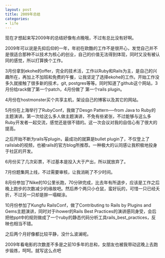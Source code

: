 ```yaml
---
layout: post
title: 2009年总结
categories:
- life
---
```

现在才想起来写2009年的总结好像有点晚哦，不过有总比没有好啊。

2009年可以说是先抑后仰的一年，年初在欧酷的工作不是很开心，发觉自己并不是很适合那种不以技术为核心的创业，自己的价值无法得到体现，同时又没有被认同的感觉，所以打算换个工作。

3月份拿到ekohe的offer，完全的技术活，工作以Ruby和Rails为主，是自己的兴趣所在，再加上不加班和免费的午餐，让我坚定了选择ekohe的工作。开始工作没多久就接触了很多新的技术，git, postgres等等。同时知道了github这个网站，3月份给rack做了第一个patch，4月份做了 第一个rails plugin。

4月份在hostmonster买个共享主机，架设自己的博客以及其它的网站。

5月份在上海举行了RubyConf，我做了Desgn Pattern──from Java to Ruby的主题演讲。第一次给这么多人做主题演讲，不免有些紧张，不过能够与这么多Ruby开发者一起交流，感觉还是很不错的。这一次会议对我的自信心有了很大的提高。

之后开始不断为rails写plugin，最成功的就算是bullet plugin了，不仅登上了railslab的视频，也被rails的官方blog所推荐。一种极大的认同感让我积极地投身于社区的开发。

6月份买了几次彩票，不过基本是投入大于产出，所以就放弃了。

7月份题集网上线，不过需要审核，让我消耗了不少时间。

8月份参加了Nike的10公里长跑，70分钟完成，比去年有所退步，应该是工作之后晚上跑步的次数减少的缘故吧。然后养个两只小仓鼠，蛮好玩的，可惜一只已经夭折，不过另一只却是胖一塌糊涂。

10月份参加了Kungfu RailsConf，做了Contributing to Rails by Plugins and Gems主题演讲，同时对于ihower的Rails Best Practices的演讲感同身受，会后把他ppt中的规则做成了一个ruby的静态代码分析工具rails_best_practices，反映也相当不错。

之后两个月好像都比较平静，没什么波澜呢。

2009年看电影的次数差不多是之前10多年的总和，女朋友也被我带动这晚上去跑步锻炼，呵呵。就写这么点吧

